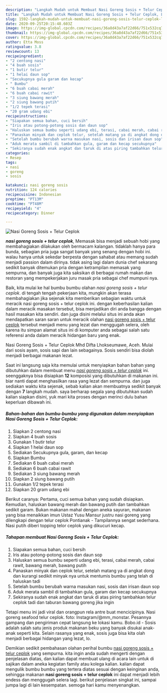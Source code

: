 ```yaml
---
description: "Langkah Mudah untuk Membuat Nasi Goreng Sosis + Telur Ceplok, Lezat Sekali"
title: "Langkah Mudah untuk Membuat Nasi Goreng Sosis + Telur Ceplok, Lezat Sekali"
slug: 1592-langkah-mudah-untuk-membuat-nasi-goreng-sosis-telur-ceplok-lezat-sekali
date: 2020-09-25T20:15:48.603Z
image: https://img-global.cpcdn.com/recipes/36a8d43a7af22d66/751x532cq70/nasi-goreng-sosis-telur-ceplok-foto-resep-utama.jpg
thumbnail: https://img-global.cpcdn.com/recipes/36a8d43a7af22d66/751x532cq70/nasi-goreng-sosis-telur-ceplok-foto-resep-utama.jpg
cover: https://img-global.cpcdn.com/recipes/36a8d43a7af22d66/751x532cq70/nasi-goreng-sosis-telur-ceplok-foto-resep-utama.jpg
author: Etta Moss
ratingvalue: 3.8
reviewcount: 13
recipeingredient:
- "2 centong nasi"
- "4 buah sosis"
- "1 butir telur"
- "1 helai daun sop"
- "Secukupnya gula garam dan kecap"
- " Bumbu"
- "6 buah cabai merah"
- "6 buah cabai rawit"
- "3 siung bawang merah"
- "2 siung bawang putih"
- "1/2 tepek terasi"
- "20 gram udang ebi"
recipeinstructions:
- "Siapakan semua bahan, cuci bersih"
- "Iris atau potong-potong sosis dan daun sop"
- "Haluskan semua bumbu seperti udang ebi, terasi, cabai merah, cabai rawit, bawang merah, bawang putih"
- "Panaskan minyak dan ceplok telur, setelah matang ya di angkat dong dan kurangi sedikit minyak nya untuk mentumis bumbu yang telah di haluskan tadi"
- "Setelah bumbu berubah warna masukan nasi, sosis dan irisan daun sop"
- "Aduk merata sambil di tambahkan gula, garam dan kecap secukupnya"
- "Sekiranya sudah enak angkat dan taruk di atas piring tambahkan telur ceplok tadi dan taburan bawang goreng jika ingin"
categories:
- Resep
tags:
- nasi
- goreng
- sosis

katakunci: nasi goreng sosis 
nutrition: 124 calories
recipecuisine: Indonesian
preptime: "PT13M"
cooktime: "PT48M"
recipeyield: "4"
recipecategory: Dinner

---
```



![Nasi Goreng Sosis + Telur Ceplok](https://img-global.cpcdn.com/recipes/36a8d43a7af22d66/751x532cq70/nasi-goreng-sosis-telur-ceplok-foto-resep-utama.jpg)

<b><i>nasi goreng sosis + telur ceplok</i></b>, Memasak bisa menjadi sebuah hobi yang membahagiakan dilakukan oleh bermacam kalangan. tidaklah hanya para bunda, sebagian pria juga sangat banyak yang senang dengan hobi ini. walau hanya untuk sekedar berpesta dengan sahabat atau memang sudah menjadi passion dalam dirinya. tidak asing lagi dalam dunia chef sekarang sedikit banyak ditemukan pria dengan ketrampilan memasak yang sempurna, dan banyak juga kita saksikan di berbagai rumah makan dan restoran yang mempekerjakan juru masak pria sebagai chef mumpuni nya.

Baik, kita mulai ke hal bumbu bumbu olahan <i>nasi goreng sosis + telur ceplok</i>. di tengah tengah pekerjaan kita, mungkin akan terasa membahagiakan jika sejenak kita memberikan sebagian waktu untuk meracik nasi goreng sosis + telur ceplok ini. dengan keberhasilan kalian dalam meracik masakan tersebut, bisa menjadikan diri anda bangga dengan hasil masakan kita sendiri. dan juga disini melalui situs ini anda akan mendapatkan saran saran untuk meracik olahan <u>nasi goreng sosis + telur ceplok</u> tersebut menjadi menu yang lezat dan menggugah selera, oleh karena itu simpan alamat situs ini di komputer anda sebagai salah satu referensi anda dalam meracik hidangan baru yang enak.

Nasi Goreng Sosis + Telur Ceplok Mhd Difta Lhokseumawe, Aceh. Mulai dari sosis ayam, sosis sapi dan lain sebagainya. Sosis sendiri bisa diolah menjadi berbagai makanan lezat.


Saat ini langsung saja kita memulai untuk menyiapkan bahan bahan yang dibutuhkan dalam membuat menu <u><i>nasi goreng sosis + telur ceplok</i></u> ini. seenggaknya bisa disiapkan <b>12</b> komposisi yang dibutuhkan di makanan ini. biar nanti dapat menghasilkan rasa yang lezat dan sempurna. dan juga sediakan waktu kita sejenak, sebab kalian akan membuatnya sedikit banyak dengan <b>7</b> langkah mudah. saya berharap segala yang dibutuhkan sudah kalian siapkan disini, yuk mari kita proses dengan merinci dulu bahan keperluan dibawah ini.

<!--inarticleads1-->

##### Bahan-bahan dan bumbu-bumbu yang digunakan dalam menyiapkan Nasi Goreng Sosis + Telur Ceplok:

1. Siapkan 2 centong nasi
1. Siapkan 4 buah sosis
1. Gunakan 1 butir telur
1. Siapkan 1 helai daun sop
1. Sediakan Secukupnya gula, garam, dan kecap
1. Siapkan  Bumbu
1. Sediakan 6 buah cabai merah
1. Sediakan 6 buah cabai rawit
1. Sediakan 3 siung bawang merah
1. Siapkan 2 siung bawang putih
1. Gunakan 1/2 tepek terasi
1. Siapkan 20 gram udang ebi


Berikut caranya: Pertama, cuci semua bahan yang sudah disiapkan. Kemudian, haluskan bawang merah dan bawang putih dan tambahkan sedikit garam. Bukan makanan mahal dengan aneka sayuran, makanan yang bisa menaikkan imun Ustaz Yusu Mansur justru nasi goreng yang dilengkapi dengan telur ceplok Pontianak - Tampilannya sengat sederhana. Nasi putih diberi topping telor ceplok yang dikucuri kecap. 

<!--inarticleads2-->

##### Tahapan membuat Nasi Goreng Sosis + Telur Ceplok:

1. Siapakan semua bahan, cuci bersih
1. Iris atau potong-potong sosis dan daun sop
1. Haluskan semua bumbu seperti udang ebi, terasi, cabai merah, cabai rawit, bawang merah, bawang putih
1. Panaskan minyak dan ceplok telur, setelah matang ya di angkat dong dan kurangi sedikit minyak nya untuk mentumis bumbu yang telah di haluskan tadi
1. Setelah bumbu berubah warna masukan nasi, sosis dan irisan daun sop
1. Aduk merata sambil di tambahkan gula, garam dan kecap secukupnya
1. Sekiranya sudah enak angkat dan taruk di atas piring tambahkan telur ceplok tadi dan taburan bawang goreng jika ingin


Tetapi menu ini jadi viral dan orangpun rela antre buat mencicipinya. Nasi goreng seafood telur ceplok. foto: Instagram/@mm_monstar. Pesannya gampang dan pengiriman cepat langsung ke lokasi kamu. Bobo.id - Sosis adalah salah satu jenis produk makanan beku yang banyak disukai anak-anak seperti kita. Selain rasanya yang enak, sosis juga bisa kita olah menjadi berbagai hidangan yang lezat, lo. 

Demikian sedikit pembahasan olahan perihal bumbu <u>nasi goreng sosis + telur ceplok</u> yang sempurna. kita ingin anda sudah mengerti dengan penjelasan diatas, dan kalian dapat membuat ulang di acara lain untuk di sajikan dalam aneka kegiatan family atau kolega kalian. kalian dapat mengulik bumbu bumbu yang tertera diatas sesuai dengan keinginan anda, sehingga makanan <b>nasi goreng sosis + telur ceplok</b> ini dapat menjadi lebih endess dan menggugah selera lagi. berikut penjelasan singkat ini, sampai jumpa lagi di lain kesempatan. semoga hari kamu menyenangkan.
